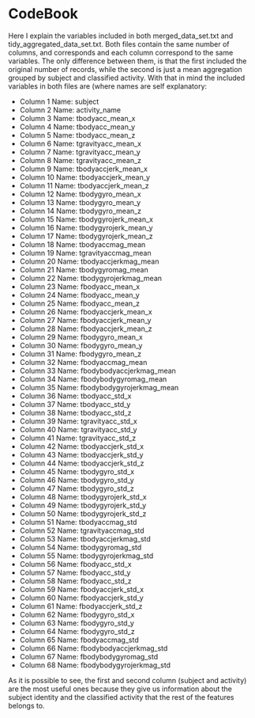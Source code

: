# CodeBook

Here I explain the variables included in both merged_data_set.txt and tidy_aggregated_data_set.txt. Both files contain the same number of columns,
and corresponds and each column correspond to the same variables. The only difference between them, is that the first included the original number
of records, while the second is just a mean aggregation grouped by subject and classified activity. With that in mind the included variables
in both files are (where names are self explanatory:

 * Column  1   Name: subject
 * Column  2   Name: activity_name
 * Column  3   Name: tbodyacc_mean_x
 * Column  4   Name: tbodyacc_mean_y
 * Column  5   Name: tbodyacc_mean_z
 * Column  6   Name: tgravityacc_mean_x
 * Column  7   Name: tgravityacc_mean_y
 * Column  8   Name: tgravityacc_mean_z
 * Column  9   Name: tbodyaccjerk_mean_x
 * Column 10   Name: tbodyaccjerk_mean_y
 * Column 11   Name: tbodyaccjerk_mean_z
 * Column 12   Name: tbodygyro_mean_x
 * Column 13   Name: tbodygyro_mean_y
 * Column 14   Name: tbodygyro_mean_z
 * Column 15   Name: tbodygyrojerk_mean_x
 * Column 16   Name: tbodygyrojerk_mean_y
 * Column 17   Name: tbodygyrojerk_mean_z
 * Column 18   Name: tbodyaccmag_mean
 * Column 19   Name: tgravityaccmag_mean
 * Column 20   Name: tbodyaccjerkmag_mean
 * Column 21   Name: tbodygyromag_mean
 * Column 22   Name: tbodygyrojerkmag_mean
 * Column 23   Name: fbodyacc_mean_x
 * Column 24   Name: fbodyacc_mean_y
 * Column 25   Name: fbodyacc_mean_z
 * Column 26   Name: fbodyaccjerk_mean_x
 * Column 27   Name: fbodyaccjerk_mean_y
 * Column 28   Name: fbodyaccjerk_mean_z
 * Column 29   Name: fbodygyro_mean_x
 * Column 30   Name: fbodygyro_mean_y
 * Column 31   Name: fbodygyro_mean_z
 * Column 32   Name: fbodyaccmag_mean
 * Column 33   Name: fbodybodyaccjerkmag_mean
 * Column 34   Name: fbodybodygyromag_mean
 * Column 35   Name: fbodybodygyrojerkmag_mean
 * Column 36   Name: tbodyacc_std_x
 * Column 37   Name: tbodyacc_std_y
 * Column 38   Name: tbodyacc_std_z
 * Column 39   Name: tgravityacc_std_x
 * Column 40   Name: tgravityacc_std_y
 * Column 41   Name: tgravityacc_std_z
 * Column 42   Name: tbodyaccjerk_std_x
 * Column 43   Name: tbodyaccjerk_std_y
 * Column 44   Name: tbodyaccjerk_std_z
 * Column 45   Name: tbodygyro_std_x
 * Column 46   Name: tbodygyro_std_y
 * Column 47   Name: tbodygyro_std_z
 * Column 48   Name: tbodygyrojerk_std_x
 * Column 49   Name: tbodygyrojerk_std_y
 * Column 50   Name: tbodygyrojerk_std_z
 * Column 51   Name: tbodyaccmag_std
 * Column 52   Name: tgravityaccmag_std
 * Column 53   Name: tbodyaccjerkmag_std
 * Column 54   Name: tbodygyromag_std
 * Column 55   Name: tbodygyrojerkmag_std
 * Column 56   Name: fbodyacc_std_x
 * Column 57   Name: fbodyacc_std_y
 * Column 58   Name: fbodyacc_std_z
 * Column 59   Name: fbodyaccjerk_std_x
 * Column 60   Name: fbodyaccjerk_std_y
 * Column 61   Name: fbodyaccjerk_std_z
 * Column 62   Name: fbodygyro_std_x
 * Column 63   Name: fbodygyro_std_y
 * Column 64   Name: fbodygyro_std_z
 * Column 65   Name: fbodyaccmag_std
 * Column 66   Name: fbodybodyaccjerkmag_std
 * Column 67   Name: fbodybodygyromag_std
 * Column 68   Name: fbodybodygyrojerkmag_std

As it is possible to see, the first and second column (subject and activity) are the most useful ones because they give us information about
the subject identity and the classified activity that the rest of the features belongs to.